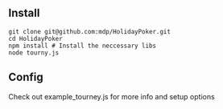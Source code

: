 ## Install

    git clone git@github.com:mdp/HolidayPoker.git
    cd HolidayPoker
    npm install # Install the neccessary libs
    node tourny.js

## Config

Check out example_tourney.js for more info and setup options
